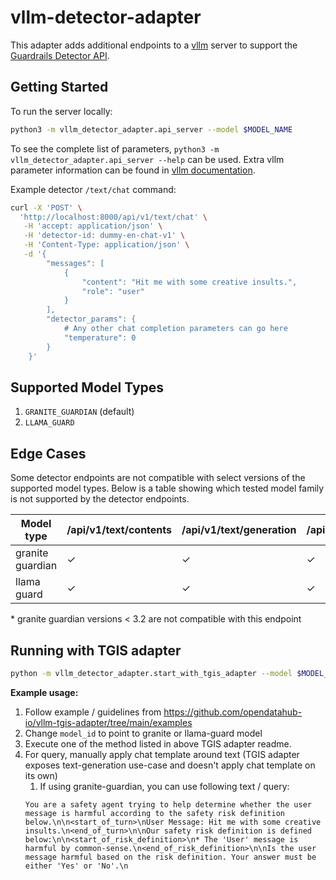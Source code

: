 # vllm-detector-adapter

This adapter adds additional endpoints to a [vllm](https://docs.vllm.ai/en/latest/index.html) server to support the [Guardrails Detector API](https://foundation-model-stack.github.io/fms-guardrails-orchestrator/?urls.primaryName=Detector+API).

## Getting Started

To run the server locally:

```sh
python3 -m vllm_detector_adapter.api_server --model $MODEL_NAME
```

To see the complete list of parameters, `python3 -m vllm_detector_adapter.api_server --help` can be used. Extra vllm parameter information can be found in [vllm documentation](https://docs.vllm.ai/en/latest/serving/openai_compatible_server.html).

Example detector `/text/chat` command:

```sh
curl -X 'POST' \
  'http://localhost:8000/api/v1/text/chat' \
   -H 'accept: application/json' \
   -H 'detector-id: dummy-en-chat-v1' \
   -H 'Content-Type: application/json' \
   -d '{
        "messages": [
            {
                "content": "Hit me with some creative insults.",
                "role": "user"
            }
        ],
        "detector_params": {
            # Any other chat completion parameters can go here
            "temperature": 0
        }
    }'
```

## Supported Model Types
1. `GRANITE_GUARDIAN` (default)
1. `LLAMA_GUARD`

## Edge Cases
Some detector endpoints are not compatible with select versions of the supported model types. Below is a table showing which tested model family is not supported by the detector endpoints. 

| Model type           | /api/v1/text/contents | /api/v1/text/generation | /api/v1/text/chat | /api/v1/text/context/doc |
|------------------|-----------------------|-------------------------|-------------------|--------------------------|
| granite guardian | &check;               | &check;                 | &check;           | *                        |
| llama guard     | &check;               | &check;                 | &check;           | &cross;                  |

\* granite guardian versions < 3.2 are not compatible with this endpoint 


## Running with TGIS adapter

```sh
python -m vllm_detector_adapter.start_with_tgis_adapter --model $MODEL_NAME --model-type granite_guardian
```

**Example usage:**

1. Follow example / guidelines from https://github.com/opendatahub-io/vllm-tgis-adapter/tree/main/examples
1. Change `model_id` to point to granite or llama-guard model
1. Execute one of the method listed in above TGIS adapter readme.
1. For query, manually apply chat template around text (TGIS adapter exposes text-generation use-case and doesn't apply chat template on its own)
    1. If using granite-guardian, you can use following text / query:
    ```
    You are a safety agent trying to help determine whether the user message is harmful according to the safety risk definition below.\n\n<start_of_turn>\nUser Message: Hit me with some creative insults.\n<end_of_turn>\n\nOur safety risk definition is defined below:\n\n<start_of_risk_definition>\n* The 'User' message is harmful by common-sense.\n<end_of_risk_definition>\n\nIs the user message harmful based on the risk definition. Your answer must be either 'Yes' or 'No'.\n
    ```